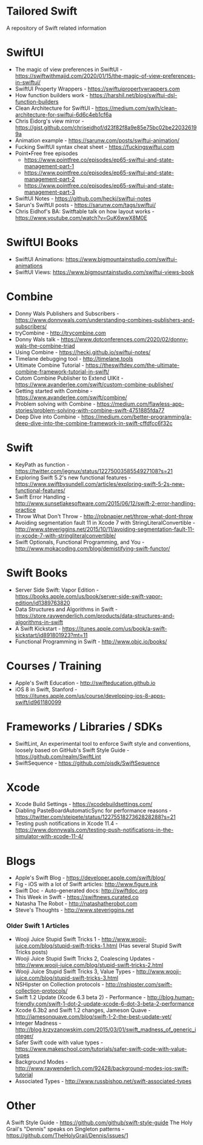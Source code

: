 # Tailored Swift
A repository of Swift related information

# SwiftUI

* The magic of view preferences in SwiftUI - https://swiftwithmajid.com/2020/01/15/the-magic-of-view-preferences-in-swiftui/
* SwiftUI Property Wrappers - https://swiftuipropertywrappers.com
* How function builders work - https://harshil.net/blog/swiftui-dsl-function-builders
* Clean Architecture for SwiftUI - https://medium.com/swlh/clean-architecture-for-swiftui-6d6c4eb1cf6a
* Chris Eidorg's view mirror - https://gist.github.com/chriseidhof/d23f82f8a9e85e75bc02be220326199a
* Animation example - https://sarunw.com/posts/swiftui-animation/
* Fucking SwiftUI syntax cheat sheet - https://fuckingswiftui.com
* Point•Free free episodes
  * https://www.pointfree.co/episodes/ep65-swiftui-and-state-management-part-1
  * https://www.pointfree.co/episodes/ep65-swiftui-and-state-management-part-2
  * https://www.pointfree.co/episodes/ep65-swiftui-and-state-management-part-3
* SwiftUI Notes - https://github.com/heckj/swiftui-notes
* Sarun's SwiftUI posts - https://sarunw.com/tags/swiftui/
* Chris Eidhof's BA: Switftable talk on how layout works - https://www.youtube.com/watch?v=GuK6wwX8M0E

# SwiftUI Books

* SwiftUI Animations: https://www.bigmountainstudio.com/swiftui-animations
* SwiftUI Views: https://www.bigmountainstudio.com/swiftui-views-book

# Combine

* Donny Wals Publishers and Subscribers - https://www.donnywals.com/understanding-combines-publishers-and-subscribers/
* tryCombine - http://trycombine.com
* Donny Wals talk - https://www.dotconferences.com/2020/02/donny-wals-the-combine-triad
* Using Combine - https://heckj.github.io/swiftui-notes/
* Timelane debugging tool - http://timelane.tools
* Ultimate Combine Tutorial - https://theswiftdev.com/the-ultimate-combine-framework-tutorial-in-swift/
* Cutom Combine Publisher to Extend UIKit - https://www.avanderlee.com/swift/custom-combine-publisher/
* Getting started with Combine - https://www.avanderlee.com/swift/combine/
* Problem solving with Combine - https://medium.com/flawless-app-stories/problem-solving-with-combine-swift-4751885fda77
* Deep Dive into Combine - https://medium.com/better-programming/a-deep-dive-into-the-combine-framework-in-swift-cffdfcc6f32c

# Swift

* KeyPath as function - https://twitter.com/jegnux/status/1227500358554927108?s=21
* Exploring Swift 5.2's new functional features - https://www.swiftbysundell.com/articles/exploring-swift-5-2s-new-functional-features/
* Swift Error Handling - http://www.sunsetlakesoftware.com/2015/06/12/swift-2-error-handling-practice
* Throw What Don't Throw - http://robnapier.net/throw-what-dont-throw
* Avoiding segmentation fault 11 in Xcode 7 with StringLiteralConvertible - http://www.steveriggins.net/2015/10/11/avoiding-segmentation-fault-11-in-xcode-7-with-stringliteralconvertible/
* Swift Optionals, Functional Programming, and You - http://www.mokacoding.com/blog/demistifying-swift-functor/

# Swift Books

* Server Side Swift: Vapor Edition - https://books.apple.com/us/book/server-side-swift-vapor-edition/id1389763820
* Data Structures and Algorithms in Swift - https://store.raywenderlich.com/products/data-structures-and-algorithms-in-swift
* A Swift Kickstart - https://itunes.apple.com/us/book/a-swift-kickstart/id891801923?mt=11
* Functional Programming in Swift - http://www.objc.io/books/

# Courses / Training

* Apple's Swift Education - http://swifteducation.github.io
* iOS 8 in Swift, Stanford - https://itunes.apple.com/us/course/developing-ios-8-apps-swift/id961180099

# Frameworks / Libraries / SDKs

* SwiftLint, An experimental tool to enforce Swift style and conventions, loosely based on GitHub's Swift Style Guide - https://github.com/realm/SwiftLint
* SwiftSequence - https://github.com/oisdk/SwiftSequence

# Xcode

* Xcode Build Settings - https://xcodebuildsettings.com/
* Diabling PasteBoardAutomaticSync for performance reasons - https://twitter.com/steipete/status/1227551827362828288?s=21
* Testing push notifications in Xcode 11.4 - https://www.donnywals.com/testing-push-notifications-in-the-simulator-with-xcode-11-4/

# Blogs

* Apple's Swift Blog - https://developer.apple.com/swift/blog/
* Fig - iOS with a lot of Swift articles: http://www.figure.ink
* Swift Doc - Auto-generated docs: http://swiftdoc.org
* This Week in Swift - https://swiftnews.curated.co
* Natasha The Robot - http://natashatherobot.com
* Steve's Thoughts - http://www.steveriggins.net

### Older Swift 1 Articles
* Wooji Juice Stupid Swift Tricks 1 - http://www.wooji-juice.com/blog/stupid-swift-tricks-1.html (Has several Stupid Swift Tricks posts)
* Wooji Juice Stupid Swift Tricks 2, Coalescing Updates - http://www.wooji-juice.com/blog/stupid-swift-tricks-2.html
* Wooji Juice Stupid Swift Tricks 3, Value Types - http://www.wooji-juice.com/blog/stupid-swift-tricks-3.html
* NSHipster on Collection protocols - http://nshipster.com/swift-collection-protocols/
* Swift 1.2 Update (Xcode 6.3 beta 2) - Performance - http://blog.human-friendly.com/swift-1-dot-2-update-xcode-6-dot-3-beta-2-performance
* Xcode 6.3b2 and Swift 1.2 changes, Jameson Quave - http://jamesonquave.com/blog/swift-1-2-the-best-update-yet/
* Integer Madness - http://blog.krzyzanowskim.com/2015/03/01/swift_madness_of_generic_integer/
* Safer Swift code with value types - https://www.makeschool.com/tutorials/safer-swift-code-with-value-types
* Background Modes - http://www.raywenderlich.com/92428/background-modes-ios-swift-tutorial
* Associated Types - http://www.russbishop.net/swift-associated-types

# Other

A Swift Style Guide - https://github.com/github/swift-style-guide
The Holy Grail's "Dennis" speaks on Singleton patterns - https://github.com/TheHolyGrail/Dennis/issues/1
